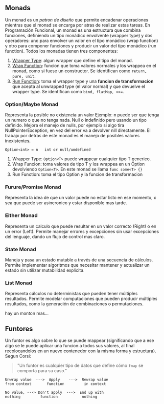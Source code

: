 ## Monads 
Un monad es un _patron de diseño_ que permite encadenar operaciones mientras que el monad se encarga por atras de realizar estas tareas.
En Programación Funcional, un monad es una estructura que combina funciones, definiendo un tipo monádico envolvente (wrapper type) y dos operadores: uno para envolver un valor en el tipo monádico (wrap function) y otro para componer funciones y producir un valor del tipo monádico (run function).
Todos los monadas tienen tres componentes:
1. <ins>Wrapper Type</ins>: algun wrapper que define el tipo del monad.
2. <ins>Wrap Function</ins>: funcion que toma valores normales y los wrappea en el monad, como si fuese un constructor. Se identifican como ```return, pure, unit```.
3. <ins>Run Function</ins>: toma el wrapper type y una **funcion de transformacion** que acepta al unwrapped type (el valor normal) y que devuelve el wrapper type. Se identifican como ```bind, flatMap, >>=```.

### Option/Maybe Monad
Representa la posible no existencia un valor
Ejemplo: n puede ser que tenga un numero o que no tenga nada. Null o indefinido pero usando un tipo definido. Mejora el manejo de nulls, por ejemplo si algo tira NullPointerException, en vez del error va a devolver nill directamente. El trabajo por detras de este monad es el manejo de posibles valores inexistentes.
```
Option<int> = n   int or null/undefined
```
1. Wrapper Type: ```Option<T>``` puede wrappear cualquier tipo T generico.
2. Wrap Funcion: toma valores de tipo T y los wrappea en un Option devolviendo ```Option<T>```. En este monad se llama ```func some<T> {}```
3. Run Function: toma el tipo Option y la funcion de transformacion

### Furure/Promise Monad
Representa la idea de que un valor puede no estar listo en ese momento, o sea que puede ser asincronico y estar disponible mas tarde.

### Either Monad
Representa un calculo que puede resultar en un valor correcto (Right) o en un error (Left). 
Permite manejar errores y excepciones sin usar excepciones del lenguaje, dando un flujo de control mas claro.

### State Monad 
Maneja y pasa un estado mutable a través de una secuencia de cálculos.
Permite implementar algoritmos que necesitar mantener y actualizar un estado sin utilizar mutabilidad explicita.

### List Monad
Representa cálculos no deterministas que pueden tener múltiples resultados.
Permite modelar computaciones que pueden producir múltiples resultados, como la generación de combinaciones o permutaciones.

hay un monton mas...

## Funtores
Un funtor es algo sobre lo que se puede mappear (significando que a ese algo se le puede aplicar una funcion a todos sus valores, al final recolocandolos en un nuevo contenedor con la misma forma y estructura).<br>
Segun Corsi: 
> "Un funtor es cualquier tipo de datos que define cómo `fmap` se comporta para su caso."
```
Unwrap value  --->  Apply    --->  Rewrap value
from context       function         in context
```
```
No value, ---> Don't apply  --->  End up with
nothing         function           nothing
```
